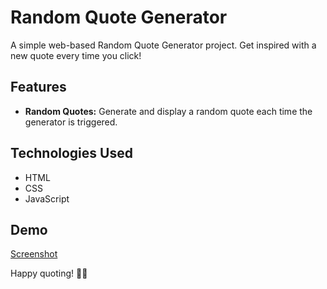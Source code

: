 # Random Quote Generator

A simple web-based Random Quote Generator project. Get inspired with a new quote every time you click!

## Features

- **Random Quotes:** Generate and display a random quote each time the generator is triggered.

## Technologies Used

- HTML
- CSS
- JavaScript
## Demo

[Screenshot]()

Happy quoting! 📜✨
